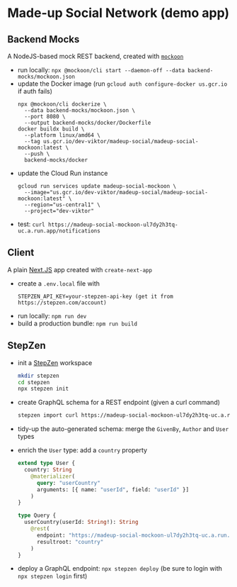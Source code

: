 # Made-up Social Network (demo app)

## Backend Mocks

A NodeJS-based mock REST backend, created with [`mockoon`](https://mockoon.com/)

- run locally: `npx @mockoon/cli start --daemon-off --data backend-mocks/mockoon.json`
- update the Docker image (run `gcloud auth configure-docker us.gcr.io` if auth fails)
  ```
  npx @mockoon/cli dockerize \
    --data backend-mocks/mockoon.json \
    --port 8080 \
    --output backend-mocks/docker/Dockerfile
  docker buildx build \
    --platform linux/amd64 \
    --tag us.gcr.io/dev-viktor/madeup-social/madeup-social-mockoon:latest \
    --push \
    backend-mocks/docker
  ```
- update the Cloud Run instance
  ```
  gcloud run services update madeup-social-mockoon \
    --image="us.gcr.io/dev-viktor/madeup-social/madeup-social-mockoon:latest" \
    --region="us-central1" \
    --project="dev-viktor"
  ```
- test: `curl https://madeup-social-mockoon-ul7dy2h3tq-uc.a.run.app/notifications`

## Client

A plain [Next.JS](https://nextjs.org/) app created with `create-next-app`

- create a `.env.local` file with
  ```
  STEPZEN_API_KEY=your-stepzen-api-key (get it from https://stepzen.com/account)
  ```
- run locally: `npm run dev`
- build a production bundle: `npm run build`

## StepZen

- init a [StepZen](https://stepzen.com) workspace

  ```bash
  mkdir stepzen
  cd stepzen
  npx stepzen init
  ```

- create GraphQL schema for a REST endpoint (given a curl command)
  ```bash
  stepzen import curl https://madeup-social-mockoon-ul7dy2h3tq-uc.a.run.app/notifications
  ```
- tidy-up the auto-generated schema: merge the `GivenBy`, `Author` and `User` types
- enrich the `User` type: add a `country` property

  ```graphql
  extend type User {
    country: String
      @materializer(
        query: "userCountry"
        arguments: [{ name: "userId", field: "userId" }]
      )
  }

  type Query {
    userCountry(userId: String!): String
      @rest(
        endpoint: "https://madeup-social-mockoon-ul7dy2h3tq-uc.a.run.app/users/$userId;"
        resultroot: "country"
      )
  }
  ```

- deploy a GraphQL endpoint: `npx stepzen deploy` (be sure to login with `npx stepzen login` first)
